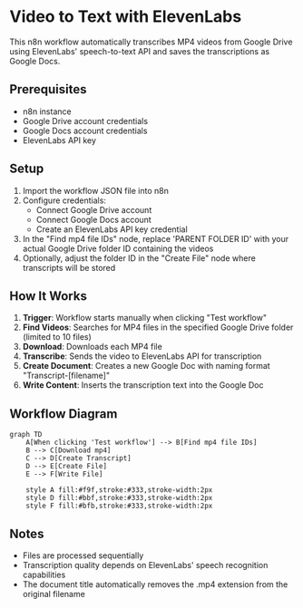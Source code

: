 # Video to Text with ElevenLabs

This n8n workflow automatically transcribes MP4 videos from Google Drive using ElevenLabs' speech-to-text API and saves the transcriptions as Google Docs.

## Prerequisites

- n8n instance
- Google Drive account credentials
- Google Docs account credentials
- ElevenLabs API key

## Setup

1. Import the workflow JSON file into n8n
2. Configure credentials:
   - Connect Google Drive account
   - Connect Google Docs account
   - Create an ElevenLabs API key credential
3. In the "Find mp4 file IDs" node, replace 'PARENT FOLDER ID' with your actual Google Drive folder ID containing the videos
4. Optionally, adjust the folder ID in the "Create File" node where transcripts will be stored

## How It Works

1. **Trigger**: Workflow starts manually when clicking "Test workflow"
2. **Find Videos**: Searches for MP4 files in the specified Google Drive folder (limited to 10 files)
3. **Download**: Downloads each MP4 file
4. **Transcribe**: Sends the video to ElevenLabs API for transcription
5. **Create Document**: Creates a new Google Doc with naming format "Transcript-[filename]"
6. **Write Content**: Inserts the transcription text into the Google Doc

## Workflow Diagram

```mermaid
graph TD
    A[When clicking 'Test workflow'] --> B[Find mp4 file IDs]
    B --> C[Download mp4]
    C --> D[Create Transcript]
    D --> E[Create File]
    E --> F[Write File]

    style A fill:#f9f,stroke:#333,stroke-width:2px
    style D fill:#bbf,stroke:#333,stroke-width:2px
    style F fill:#bfb,stroke:#333,stroke-width:2px
```

## Notes

- Files are processed sequentially
- Transcription quality depends on ElevenLabs' speech recognition capabilities
- The document title automatically removes the .mp4 extension from the original filename
